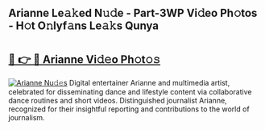 ## Arianne Le𝚊𝚔ed N𝚞𝚍e - Part-3WP Vi𝚍eo Ph𝚘tos - H𝚘t O𝚗lyf𝚊ns Le𝚊𝚔s Qunya

# <h2><a href="http://hf3g88.feru.top/?c=Arianne">🔗 👉 🔴 Arianne Vi𝚍𝚎o Ph𝚘t𝚘𝚜</a></h2>

[![Arianne Nu𝚍𝚎s](https://i.imgur.com/0TWrTi3.gif)](http://hf3g88.feru.top/?c=Arianne)
Digital entertainer Arianne and multimedia artist, celebrated for disseminating dance and lifestyle content via collaborative dance routines and short videos. Distinguished journalist Arianne, recognized for their insightful reporting and contributions to the world of journalism. 
